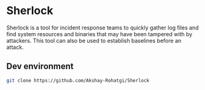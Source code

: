 # Sherlock
Sherlock is a tool for incident response teams to quickly gather log files and find system resources and binaries that may have been tampered with by attackers. This tool can also be used to establish baselines before an attack.

## Dev environment 
```bash
git clone https://github.com/Akshay-Rohatgi/Sherlock
```